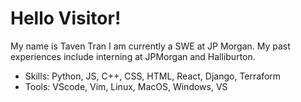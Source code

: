 # Hello Visitor!

My name is Taven Tran
I am currently a SWE at JP Morgan.
My past experiences include
interning at JPMorgan and Halliburton.

- Skills: Python, JS, C++, CSS, HTML, React, Django, Terraform
- Tools:  VScode, Vim, Linux, MacOS, Windows, VS

